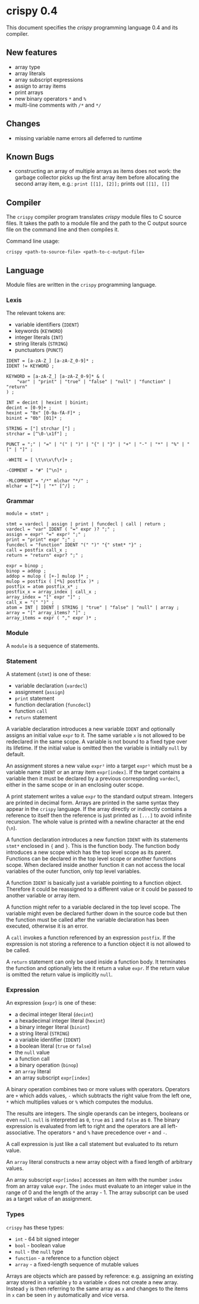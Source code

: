 # crispy 0.4

This document specifies the *crispy* programming language 0.4 and its compiler.

## New features

* array type
* array literals
* array subscript expressions
* assign to array items
* print arrays
* new binary operators `*` and `%`
* multi-line comments with `/*` and `*/`

## Changes

* missing variable name errors all deferred to runtime

## Known Bugs

* constructing an array of multiple arrays as items does not work:
  the garbage collector picks up the first array item before allocating the
  second array item, e.g.:
  `print [[1], [2]];`
  prints out `[[1], []]`

## Compiler

The `crispy` compiler program translates *crispy* module files to C source
files. It takes the path to a module file and the path to the C output source
file on the command line and then compiles it.

Command line usage:

```
crispy <path-to-source-file> <path-to-c-output-file>
```

## Language

Module files are written in the `crispy` programming language.

### Lexis

The relevant tokens are:

* variable identifiers (`IDENT`)
* keywords (`KEYWORD`)
* integer literals (`INT`)
* string literals (`STRING`)
* punctuators (`PUNCT`)

```
IDENT = [a-zA-Z_] [a-zA-Z_0-9]* ;
IDENT != KEYWORD ;

KEYWORD = [a-zA-Z_] [a-zA-Z_0-9]* & (
	"var" | "print" | "true" | "false" | "null" | "function" | "return"
) ;

INT = decint | hexint | binint;
decint = [0-9]+ ;
hexint = "0x" [0-9a-fA-F]* ;
binint = "0b" [01]* ;

STRING = ["] strchar ["] ;
strchar = [^\0-\x1f"] ;

PUNCT = ";" | "=" | "(" | ")" | "{" | "}" | "+" | "-" | "*" | "%" | "[" | "]" ;

-WHITE = [ \t\n\v\f\r]+ ;

-COMMENT = "#" [^\n]* ;

-MLCOMMENT = "/*" mlchar "*/" ;
mlchar = [^*] | "*" [^/] ;
```

### Grammar

```
module = stmt* ;

stmt = vardecl | assign | print | funcdecl | call | return ;
vardecl = "var" IDENT ( "=" expr )? ";" ;
assign = expr¹ "=" expr² ";" ;
print = "print" expr ";" ;
funcdecl = "function" IDENT "(" ")" "{" stmt* "}" ;
call = postfix call_x ;
return = "return" expr? ";" ;

expr = binop ;
binop = addop ;
addop = mulop ( [+-] mulop )* ;
mulop = postfix ( [*%] postfix )* ;
postfix = atom postfix_x* ;
postfix_x = array_index | call_x ;
array_index = "[" expr "]" ;
call_x = "(" ")" ;
atom = INT | IDENT | STRING | "true" | "false" | "null" | array ;
array = "[" array_items? "]" ;
array_items = expr ( "," expr )* ;
```

### Module

A `module` is a sequence of statements.

### Statement

A statement (`stmt`) is one of these:

* variable declaration (`vardecl`)
* assignment (`assign`)
* `print` statement
* function declaration (`funcdecl`)
* function `call`
* `return` statement

A variable declaration introduces a new variable `IDENT` and optionally assigns
an initial value `expr` to it. The same variable `x` is not allowed to be
redeclared in the same scope. A variable is not bound to a fixed type over its
lifetime. If the initial value is omitted then the variable is initially `null`
by default.

An assignment stores a new value `expr²` into a target `expr¹` which must be a
variable name `IDENT` or an array item `expr[index]`. If the target contains a
variable then it must be declared by a previous corresponding `vardecl`, either
in the same scope or in an enclosing outer scope.

A print statement writes a value `expr` to the standard output stream. Integers
are printed in decimal form. Arrays are printed in the same syntax they appear
in the `crispy` language. If the array directly or indirectly contains a
reference to itself then the reference is just printed as `[...]` to avoid
infinite recursion. The whole value is printed with a newline character at the
end (`\n`).

A function declaration introduces a new function `IDENT` with its statements
`stmt*` enclosed in `{` and `}`. This is the function body. The function body
introduces a new scope which has the top level scope as its parent. Functions
can be declared in the top level scope or another functions scope. When
declared inside another function it can not access the local variables of the
outer function, only top level variables.

A function `IDENT` is basically just a variable pointing to a function object.
Therefore it could be reassigned to a different value or it could be passed to
another variable or array item.

A function might refer to a variable declared in the top level scope. The
variable might even be declared further down in the source code but then the
function must be called after the variable declaration has been executed,
otherwise it is an error.

A `call` invokes a function referenced by an expression `postfix`. If the
expression is not storing a reference to a function object it is not allowed to
be called.

A `return` statement can only be used inside a function body. It terminates the
function and optionally lets the it return a value `expr`. If the return value
is omitted the return value is implicitly `null`.

### Expression

An expression (`expr`) is one of these:

* a decimal integer literal (`decint`)
* a hexadecimal integer literal (`hexint`)
* a binary integer literal (`binint`)
* a string literal (`STRING`)
* a variable identifier (`IDENT`)
* a boolean literal (`true` or `false`)
* the `null` value
* a function call
* a binary operation (`binop`)
* an `array` literal
* an array subscript `expr[index]`

A binary operation combines two or more values with operators. Operators are
`+` which adds values, `-` which subtracts the right value from the left one,
`*` which multiplies values or `%` which computes the modulus.

The results are integers. The single operands can be integers, booleans or even
`null`. `null` is interpreted as `0`, `true` as `1` and `false` as `0`. The
binary expression is evaluated from left to right and the operators are all
left-associative. The operators `*` and `%` have precedence over `+` and `-`.

A call expression is just like a call statement but evaluated to its return
value.

An `array` literal constructs a new array object with a fixed length of
arbitrary values.

An array subscript `expr[index]` accesses an item with the number `index` from
an array value `expr`. The `index` must evaluate to an integer value in the
range of 0 and the length of the array - 1. The array subscript can be used as
a target value of an assignment.

### Types

`crispy` has these types:

* `int` - 64 bit signed integer
* `bool` - boolean value
* `null` - the `null` type
* `function` - a reference to a function object
* `array` - a fixed-length sequence of mutable values

Arrays are objects which are passed by reference: e.g. assigning an existing
array stored in a variable `y` to a variable `x` does not create a new array.
Instead `y` is then referring to the same array as `x` and changes to the items
in `x` can be seen in `y` automatically and vice versa.
